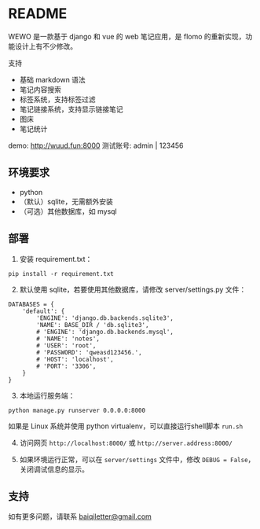 # README

WEWO 是一款基于 django 和 vue 的 web 笔记应用，是 flomo 的重新实现，功能设计上有不少修改。

支持

- 基础 markdown 语法
- 笔记内容搜索
- 标签系统，支持标签过滤
- 笔记链接系统，支持显示链接笔记
- 图床
- 笔记统计

demo: http://wuud.fun:8000
测试账号:  admin | 123456

## 环境要求

- python
- （默认）sqlite，无需额外安装  
- （可选）其他数据库，如 mysql 

## 部署

1. 安装 requirement.txt：
```
pip install -r requirement.txt
```

2. 默认使用 sqlite，若要使用其他数据库，请修改 server/settings.py 文件：
```
DATABASES = {
    'default': {
        'ENGINE': 'django.db.backends.sqlite3',
        'NAME': BASE_DIR / 'db.sqlite3',
        # 'ENGINE': 'django.db.backends.mysql',
        # 'NAME': 'notes',
        # 'USER': 'root',
        # 'PASSWORD': 'qweasd123456.',
        # 'HOST': 'localhost',
        # 'PORT': '3306',
    }
}
```

3. 本地运行服务端：
```
python manage.py runserver 0.0.0.0:8000
```
如果是 Linux 系统并使用 python virtualenv，可以直接运行shell脚本 `run.sh`

4. 访问网页 `http://localhost:8000/` 或 `http://server.address:8000/`

5. 如果环境运行正常，可以在 `server/settings` 文件中，修改 `DEBUG = False`，关闭调试信息的显示。

## 支持

如有更多问题，请联系 baiqiletter@gmail.com
